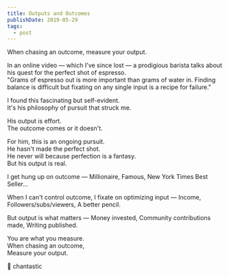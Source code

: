 ```yaml
---
title: Outputs and Outcomes
publishDate: 2019-05-29
tags:
  - post
---
```


When chasing an outcome, measure your output.

In an online video — which I've since lost — a prodigious barista talks about his quest for the perfect shot of espresso.  
"Grams of espresso out is more important than grams of water in. Finding balance is difficult but fixating on any single input is a recipe for failure."

I found this fascinating but self-evident.  
It's his philosophy of pursuit that struck me.

His output is effort.  
The outcome comes or it doesn't.

For him, this is an ongoing pursuit.  
He hasn't made the perfect shot.  
He never will because perfection is a fantasy.  
But his output is real.

I get hung up on outcome —
Millionaire,
Famous,
New York Times Best Seller...

When I can't control outcome, I fixate on optimizing input —
Income,
Followers/subs/viewers,
A better pencil.

But output is what matters —
Money invested,
Community contributions made,
Writing published.

You are what you measure.  
When chasing an outcome,  
Measure your output.

📐 chantastic
